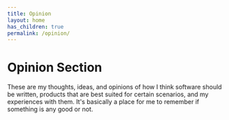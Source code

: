 ```yaml
---
title: Opinion 
layout: home
has_children: true
permalink: /opinion/
---
```


# Opinion Section

These are my thoughts, ideas, and opinions of how I think software should be written, products that are best suited for certain scenarios, and my experiences with them. It's basically a place for me to remember if something is any good or not.